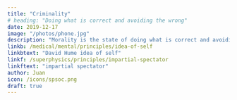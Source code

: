 ```yaml
---
title: "Criminality"
# heading: "Doing what is correct and avoiding the wrong"
date: 2019-12-17
image: "/photos/phone.jpg"
description: "Morality is the state of doing what is correct and avoiding the wrong in order to have sustainable happiness for as long as possible and for as many entities as possible"
linkb: /medical/mental/principles/idea-of-self
linkbtext: "David Hume idea of self"
linkf: /superphysics/principles/impartial-spectator
linkftext: "impartial spectator"
author: Juan
icon: /icons/spsoc.png
draft: true
---
```


